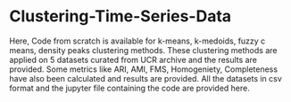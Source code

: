 # Clustering-Time-Series-Data
Here, Code from scratch is available for k-means, k-medoids, fuzzy c means, density peaks clustering methods. 
These clustering methods are applied on 5 datasets curated from UCR archive and the results are provided. 
Some metrics like ARI, AMI, FMS, Homogeniety, Completeness have also been calculated and results are provided. 
All the datasets in csv format and the jupyter file containing the code are provided here. 
